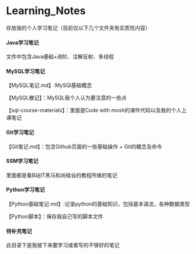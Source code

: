 # Learning_Notes
存放我的个人学习笔记（目前仅以下几个文件夹有实质性内容）

#### Java学习笔记

文件中包含Java基础+进阶、注解反射、多线程



#### MySQL学习笔记

【MySQL笔记.md】:MySQl基础概念

【MySQL散记】：MySQL我个人认为要注意的一些点

【sql-course-materials】：里面是Code with mosh的课件代码以及我的个人上课笔记



#### Git学习笔记

【Git笔记.md】：包含Github页面的一些基础操作 + Git的概念及命令 



#### SSM学习笔记

里面都是看B站IT黑马和尚硅谷的教程所做的笔记



#### Python学习笔记

【Python基础笔记.md】:记录python的基础知识，包括基本语法，各种数据类型

【Python脚本】：保存我自己写的脚本文件



#### 待补充笔记
此目录下是我接下来要学习或者写的不够好的笔记






